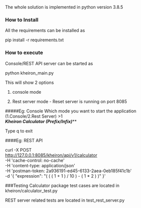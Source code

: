 The whole solution is implemented in python version 3.8.5

### How to Install
All the requirements can be installed as

pip install -r requirements.txt

### How to execute

Console/REST API server can be started as 

python kheiron_main.py 

This will show 2 options 

1. console mode 

2. Rest server mode - Reset server is running on port 8085

#####Eg: Console 
Which mode you want to start the application (1.Console/2.Rest Server) >1\
*******Kheiron Calculator (Prefix/Infix)********* 
 
Type q to exit 

####Eg: REST API 

curl -X POST \
  http://127.0.0.1:8085/kheiron/api/v1/calculator \
  -H 'cache-control: no-cache' \
  -H 'content-type: application/json' \
  -H 'postman-token: 2a936191-ed45-6133-2aea-0eb185f41c1b' \
  -d '{
	"expression": "( ( ( 1 + 1 ) / 10 ) - ( 1 * 2 ) )"
}'

###Testing
Calculator package test cases are located in kheiron/calculator_test.py 

REST server related tests are located in test_rest_server.py
